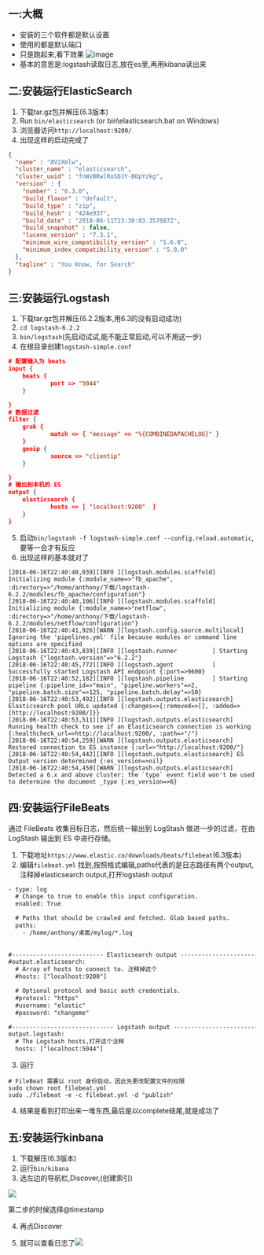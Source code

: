 
## 一:大概

* 安装的三个软件都是默认设置
* 使用的都是默认端口
* 只是跑起来,看下效果
![image](https://www.elastic.co/guide/en/logstash/current/static/images/deploy3.png)
* 基本的意思是:logstash读取日志,放在es里,再用kibana读出来



## 二:安装运行ElasticSearch

1. 下载tar.gz包并解压(6.3版本)
2. Run `bin/elasticsearch` (or bin\elasticsearch.bat on Windows)
3. 浏览器访问`http://localhost:9200/`
4. 出现这样的启动完成了
```json
{
  "name" : "8V2Xmlw",
  "cluster_name" : "elasticsearch",
  "cluster_uuid" : "fnWvBRwlRoSDJY-BOpYzkg",
  "version" : {
    "number" : "6.3.0",
    "build_flavor" : "default",
    "build_type" : "zip",
    "build_hash" : "424e937",
    "build_date" : "2018-06-11T23:38:03.357887Z",
    "build_snapshot" : false,
    "lucene_version" : "7.3.1",
    "minimum_wire_compatibility_version" : "5.6.0",
    "minimum_index_compatibility_version" : "5.0.0"
  },
  "tagline" : "You Know, for Search"
}
```



## 三:安装运行Logstash

1. 下载tar.gz包并解压(6.2.2版本,用6.3的没有启动成功)
2. `cd logstash-6.2.2`
3. `bin/logstash`(先启动试试,能不能正常启动,可以不用这一步)
4. 在根目录创建`logstash-simple.conf`
```json
# 配置输入为 beats
input {
    beats {
            port => "5044"
    }

}
# 数据过滤
filter {
    grok {
            match => { "message" => "%{COMBINEDAPACHELOG}" }
    }
    geoip {
            source => "clientip"
    }

}
# 输出到本机的 ES
output {
    elasticsearch {
            hosts => [ "localhost:9200"  ]
    }
}
```
5. 启动`bin/logstash -f logstash-simple.conf --config.reload.automatic`,要等一会才有反应
6. 出现这样的基本就对了
```log
[2018-06-16T22:40:40,039][INFO ][logstash.modules.scaffold] Initializing module {:module_name=>"fb_apache", :directory=>"/home/anthony/下载/logstash-6.2.2/modules/fb_apache/configuration"}
[2018-06-16T22:40:40,106][INFO ][logstash.modules.scaffold] Initializing module {:module_name=>"netflow", :directory=>"/home/anthony/下载/logstash-6.2.2/modules/netflow/configuration"}
[2018-06-16T22:40:41,926][WARN ][logstash.config.source.multilocal] Ignoring the 'pipelines.yml' file because modules or command line options are specified
[2018-06-16T22:40:43,839][INFO ][logstash.runner          ] Starting Logstash {"logstash.version"=>"6.2.2"}
[2018-06-16T22:40:45,772][INFO ][logstash.agent           ] Successfully started Logstash API endpoint {:port=>9600}
[2018-06-16T22:40:52,182][INFO ][logstash.pipeline        ] Starting pipeline {:pipeline_id=>"main", "pipeline.workers"=>2, "pipeline.batch.size"=>125, "pipeline.batch.delay"=>50}
[2018-06-16T22:40:53,492][INFO ][logstash.outputs.elasticsearch] Elasticsearch pool URLs updated {:changes=>{:removed=>[], :added=>[http://localhost:9200/]}}
[2018-06-16T22:40:53,511][INFO ][logstash.outputs.elasticsearch] Running health check to see if an Elasticsearch connection is working {:healthcheck_url=>http://localhost:9200/, :path=>"/"}
[2018-06-16T22:40:54,259][WARN ][logstash.outputs.elasticsearch] Restored connection to ES instance {:url=>"http://localhost:9200/"}
[2018-06-16T22:40:54,442][INFO ][logstash.outputs.elasticsearch] ES Output version determined {:es_version=>nil}
[2018-06-16T22:40:54,450][WARN ][logstash.outputs.elasticsearch] Detected a 6.x and above cluster: the `type` event field won't be used to determine the document _type {:es_version=>6}
```



## 四:安装运行FileBeats

通过 FileBeats 收集目标日志，然后统一输出到 LogStash 做进一步的过滤，在由 LogStash 输出到 ES 中进行存储。

1. 下载地址`https://www.elastic.co/downloads/beats/filebeat`(6.3版本)
2. 编辑`filebeat.yml`
找到,按照格式编辑,paths代表的是日志路径有两个output,注释掉elasticsearch output,打开logstash output
```html
- type: log
  # Change to true to enable this input configuration.
  enabled: True

  # Paths that should be crawled and fetched. Glob based paths.
  paths:
    - /home/anthony/桌面/mylog/*.log
    
 
#-------------------------- Elasticsearch output ------------------------------
#output.elasticsearch:
  # Array of hosts to connect to. 注释掉这个
  #hosts: ["localhost:9200"]

  # Optional protocol and basic auth credentials.
  #protocol: "https"
  #username: "elastic"
  #password: "changeme"

#----------------------------- Logstash output --------------------------------
output.logstash:
  # The Logstash hosts,打开这个注释
  hosts: ["localhost:5044"]
```

3. 运行
```shell
# FileBeat 需要以 root 身份启动，因此先更改配置文件的权限
sudo chown root filebeat.yml
sudo ./filebeat -e -c filebeat.yml -d "publish"
```

4. 结果是看到打印出来一堆东西,最后是以complete结尾,就是成功了



## 五:安装运行kinbana

1. 下载解压(6.3版本)
2. 运行`bin/kibana`
3. 选左边的导航栏,Discover,(创建索引)

![](https://hexosrc.oss-cn-shenzhen.aliyuncs.com/18-6-16/5309151.jpg)

第二步的时候选择@timestamp

4. 再点Discover

5. 就可以查看日志了![](https://hexosrc.oss-cn-shenzhen.aliyuncs.com/18-6-16/45560340.jpg)